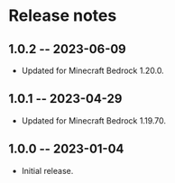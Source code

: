 # Release notes

## 1.0.2 -- 2023-06-09

* Updated for Minecraft Bedrock 1.20.0.

## 1.0.1 -- 2023-04-29

* Updated for Minecraft Bedrock 1.19.70.

## 1.0.0 -- 2023-01-04

* Initial release.
